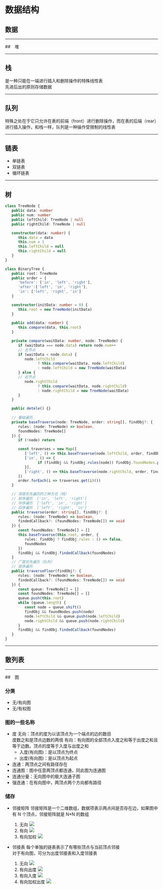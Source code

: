 # 数据结构

## 数据
****

##　堆
****

## 栈
是一种只能在一端进行插入和删除操作的特殊线性表  
先进后出的原则存储数据  
****

## 队列
特殊之处在于它只允许在表的前端（front）进行删除操作，而在表的后端（rear）进行插入操作，和栈一样，队列是一种操作受限制的线性表  
****

## 链表
- 单链表
- 双链表
- 循环链表
****

## 树
```ts
class TreeNode {
   public data: number
   public num: number
   public leftChild: TreeNode | null
   public rightChild: TreeNode | null

   constructor(data: number) {
      this.data = data
      this.num = 1
      this.leftChild = null
      this.rightChild = null
   }
}

class BinaryTree {
   public root: TreeNode
   public order = {
      'before': ['in', 'left', 'right'],
      'after':['left', 'in', 'right'],
      'in': ['left', 'right', 'in']
   }

   constructor(initData: number = 0) {
      this.root = new TreeNode(initData)
   }
   
   public add(data: number) {
      this.compare(data, this.root)
   }

   private compare(waitData: number, node: TreeNode) {
      if (waitData === node.data) return node.num++
      // 左节点
      if (waitData < node.data) {
         node.leftChild
               ? this.compare(waitData, node.leftChild)
               : node.leftChild = new TreeNode(waitData)
      } else {
      // 右节点
         node.rightChild
               ? this.compare(waitData, node.rightChild)
               : node.rightChild = new TreeNode(waitData)
      }
   }

   public detele() {}
    
   // 基础遍历
   private baseTraverse(node: TreeNode, order: string[], findObj?: {
      rules: (node: TreeNode) => boolean,
      foundNodes: TreeNode[]
   }) {
      if (!node) return

      const traverses = new Map([
         ['left', () => this.baseTraverse(node.leftChild, order, findObj)],
         ['in', () => {
               if (findObj && findObj.rules(node)) findObj.foundNodes.push(node)
         }],
         ['right', () => this.baseTraverse(node.rightChild, order, findObj)]
      ])
      order.forEach(i => traverses.get(i)())
   }

   // 深度优先遍历的三种方式（栈）
   // 前序遍历  ['in', 'left', 'right']
   // 中序遍历  ['left', 'in', 'right']
   // 后序遍历  ['left', 'right', 'in']
   public traverse(order: string[], findObj?: {
      rules: (node: TreeNode) => boolean,
      findedCallback?: (foundNodes: TreeNode[]) => void
   }) {
      const foundNodes: TreeNode[] = []
      this.baseTraverse(this.root, order, {
         rules: findObj ? findObj.rules : () => false,
         foundNodes
      })
      findObj && findObj.findedCallback(foundNodes)
   }
   // 广度优先遍历（队列）
   // 层序遍历
   public traverseFloor(findObj?: {
      rules: (node: TreeNode) => boolean,
      findedCallback?: (foundNodes: TreeNode[]) => void
   }) {
      const queue: TreeNode[] = []
      const foundNodes: TreeNode[] = []
      queue.push(this.root)
      while (queue.length) {
         const node = queue.shift()
         findObj && foundNodes.push(node)
         node.leftChild && queue.push(node.leftChild)
         node.rightChild && queue.push(node.rightChild)
      }
      findObj && findObj.findedCallback(foundNodes)
   }
}
```
****

## 散列表
****

##　图
### 分类
- 无/有向图
- 无/有权图
### 图的一些名称
- 度
  无向：顶点的度为以该顶点为一个端点的边的数目  
        度数之和是顶点边数的两倍
  有向：有向图的全部顶点入度之和等于出度之和且等于边数。顶点的度等于入度与出度之和
  - 入度(有向图)：是以顶点为终点  
  - 出度(有向图)：是以顶点为起点
- 连通：两顶点之间有路径存在
- 连通图：图中任意两顶点都连通，同此图为连通图
- 连通分量：无向图中的极大连通子图
- 强连通：在有向图中，两顶点两个方向都有路径
### 储存
- 邻接矩阵
  邻接矩阵是一个二维数组，数据项表示两点间是否存在边，如果图中有 N 个顶点，邻接矩阵就是 N*N 的数组  
  1. 无向
     ![](./images/tree1.png)
  2. 有向
     ![](./images/tree2.png)
  3. 有向加权
     ![](./images/tree3.png)
  
- 邻接表
  每个单独的链表表示了有哪些顶点与当前顶点邻接  
  对于有向图，可分为出度邻接表和入度邻接表
  1. 无向
  ![](./images/tree4.png)
  1. 有向出度
  ![](./images/tree5.png)
  3. 有向入度
  ![](./images/tree6.png)
  4. 有向加权出度
  ![](./images/tree7.png)